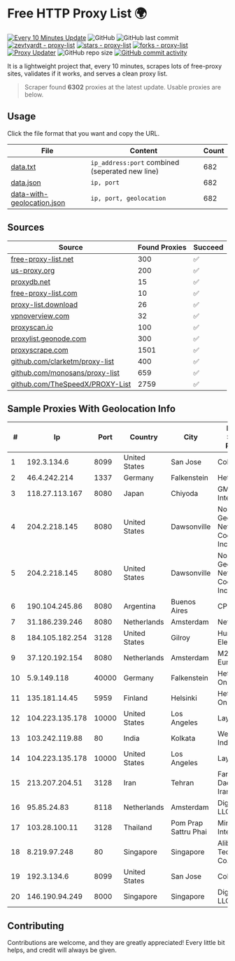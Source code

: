 
# Free HTTP Proxy List 🌍

[![Every 10 Minutes Update](https://github.com/mertguvencli/http-proxy-list/actions/workflows/main.yml/badge.svg?branch=main)](https://github.com/mertguvencli/http-proxy-list/actions/workflows/main.yml)
![GitHub](https://img.shields.io/github/license/mertguvencli/http-proxy-list)
![GitHub last commit](https://img.shields.io/github/last-commit/mertguvencli/http-proxy-list)
[![zevtyardt - proxy-list](https://img.shields.io/static/v1?label=zevtyardt&message=proxy-list&color=blue&logo=github)](https://github.com/zevtyardt/proxy-list "Go to GitHub repo")
[![stars - proxy-list](https://img.shields.io/github/stars/zevtyardt/proxy-list?style=social)](https://github.com/zevtyardt/proxy-list)
[![forks - proxy-list](https://img.shields.io/github/forks/zevtyardt/proxy-list?style=social)](https://github.com/zevtyardt/proxy-list)
[![Proxy Updater](https://github.com/zevtyardt/proxy-list/workflows/Proxy%20Updater/badge.svg)](https://github.com/zevtyardt/proxy-list/actions?query=workflow:"Proxy+Updater")
![GitHub repo size](https://img.shields.io/github/repo-size/zevtyardt/proxy-list)
[![GitHub commit activity](https://img.shields.io/github/commit-activity/m/zevtyardt/proxy-list?logo=commits)](https://github.com/zevtyardt/proxy-list/commits/main)

It is a lightweight project that, every 10 minutes, scrapes lots of free-proxy sites, validates if it works, and serves a clean proxy list.

> Scraper found **6302** proxies at the latest update. Usable proxies are below.

## Usage

Click the file format that you want and copy the URL.

|File|Content|Count|
|----|-------|-----|
|[data.txt](https://raw.githubusercontent.com/mertguvencli/http-proxy-list/main/proxy-list/data.txt)|`ip_address:port` combined (seperated new line)|682|
|[data.json](https://raw.githubusercontent.com/mertguvencli/http-proxy-list/main/proxy-list/data.json)|`ip, port`|682|
|[data-with-geolocation.json](https://raw.githubusercontent.com/mertguvencli/http-proxy-list/main/proxy-list/data-with-geolocation.json)|`ip, port, geolocation`|682|

## Sources

|Source|Found Proxies|Succeed|
|------|-------------|-------|
|[free-proxy-list.net](https://free-proxy-list.net)|300|✅|
|[us-proxy.org](https://www.us-proxy.org)|200|✅|
|[proxydb.net](http://proxydb.net)|15|✅|
|[free-proxy-list.com](https://free-proxy-list.com/?page=&port=&type%5B%5D=http&type%5B%5D=https&up_time=0&search=Search)|10|✅|
|[proxy-list.download](https://www.proxy-list.download/HTTP)|26|✅|
|[vpnoverview.com](https://vpnoverview.com/privacy/anonymous-browsing/free-proxy-servers)|32|✅|
|[proxyscan.io](https://www.proxyscan.io)|100|✅|
|[proxylist.geonode.com](https://proxylist.geonode.com/api/proxy-list?limit=300&page=1&sort_by=lastChecked&sort_type=desc&protocols=http,https)|300|✅|
|[proxyscrape.com](https://api.proxyscrape.com/v2/?request=displayproxies&protocol=http&timeout=10000&country=all&ssl=all&anonymity=all)|1501|✅|
|[github.com/clarketm/proxy-list](https://raw.githubusercontent.com/clarketm/proxy-list/master/proxy-list-raw.txt)|400|✅|
|[github.com/monosans/proxy-list](https://raw.githubusercontent.com/monosans/proxy-list/main/proxies/http.txt)|659|✅|
|[github.com/TheSpeedX/PROXY-List](https://raw.githubusercontent.com/TheSpeedX/PROXY-List/master/http.txt)|2759|✅|


## Sample Proxies With Geolocation Info

|#|Ip|Port|Country|City|Internet Service Provider|
|-|--|----|-------|----|-------------------------|
|1|192.3.134.6|8099|United States|San Jose|ColoCrossing|
|2|46.4.242.214|1337|Germany|Falkenstein|Hetzner|
|3|118.27.113.167|8080|Japan|Chiyoda|GMO Internet, Inc.|
|4|204.2.218.145|8080|United States|Dawsonville|North Georgia Network Cooperative, Inc.|
|5|204.2.218.145|8080|United States|Dawsonville|North Georgia Network Cooperative, Inc.|
|6|190.104.245.86|8080|Argentina|Buenos Aires|CPS|
|7|31.186.239.246|8080|Netherlands|Amsterdam|NetSkope Inc|
|8|184.105.182.254|3128|United States|Gilroy|Hurricane Electric LLC|
|9|37.120.192.154|8080|Netherlands|Amsterdam|M247 Europe SRL|
|10|5.9.149.118|40000|Germany|Falkenstein|Hetzner Online GmbH|
|11|135.181.14.45|5959|Finland|Helsinki|Hetzner Online GmbH|
|12|104.223.135.178|10000|United States|Los Angeles|LayerHost|
|13|103.242.119.88|80|India|Kolkata|Web Werks India Pvt. Ltd.|
|14|104.223.135.178|10000|United States|Los Angeles|LayerHost|
|15|213.207.204.51|3128|Iran|Tehran|Farabord Dadeh Haye Iranian Co.|
|16|95.85.24.83|8118|Netherlands|Amsterdam|DigitalOcean, LLC|
|17|103.28.100.11|3128|Thailand|Pom Prap Sattru Phai|Ministry of Interior|
|18|8.219.97.248|80|Singapore|Singapore|Alibaba (US) Technology Co., Ltd.|
|19|192.3.134.6|8099|United States|San Jose|ColoCrossing|
|20|146.190.94.249|8000|Singapore|Singapore|DigitalOcean, LLC|



## Contributing

Contributions are welcome, and they are greatly appreciated! Every
little bit helps, and credit will always be given.


